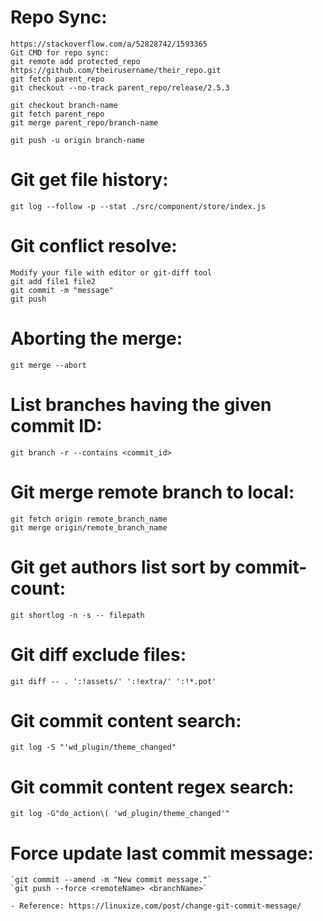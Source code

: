 # Repo Sync:
	https://stackoverflow.com/a/52828742/1593365
	Git CMD for repo sync:
	git remote add protected_repo https://github.com/theirusername/their_repo.git
	git fetch parent_repo
	git checkout --no-track parent_repo/release/2.5.3
	
	git checkout branch-name 
	git fetch parent_repo
	git merge parent_repo/branch-name
	
	git push -u origin branch-name

# Git get file history:
	git log --follow -p --stat ./src/component/store/index.js

# Git conflict resolve:
	Modify your file with editor or git-diff tool
	git add file1 file2
	git commit -m "message"
	git push

# Aborting the merge:
	git merge --abort
	
# List branches having the given commit ID:
	git branch -r --contains <commit_id>
	
# Git merge remote branch to local:
	git fetch origin remote_branch_name
	git merge origin/remote_branch_name

# Git get authors list sort by commit-count:
	git shortlog -n -s -- filepath

# Git diff exclude files:
	git diff -- . ':!assets/' ':!extra/' ':!*.pot'
	
# Git commit content search:
	git log -S "'wd_plugin/theme_changed"
	
# Git commit content regex search:
	git log -G"do_action\( 'wd_plugin/theme_changed'"
	
# Force update last commit message:
	`git commit --amend -m "New commit message."`
	`git push --force <remoteName> <branchName>`
	
	- Reference: https://linuxize.com/post/change-git-commit-message/
